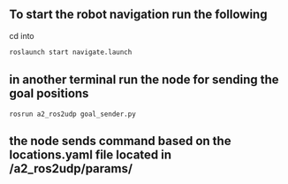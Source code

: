 ## To start the robot navigation run the following 

cd into
```bash
roslaunch start navigate.launch 
```
## in another terminal run the node for sending the goal positions
```
rosrun a2_ros2udp goal_sender.py
```
## the node sends command based on the locations.yaml file located in /a2_ros2udp/params/ 
